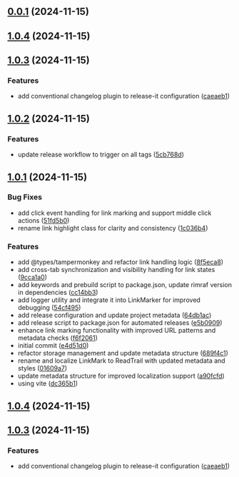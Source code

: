 ## [0.0.1](https://git.mylaby.com/hexxspark/readtrail/compare/1.0.4...v0.0.1) (2024-11-15)

## [1.0.4](https://git.mylaby.com/hexxspark/readtrail/compare/1.0.3...1.0.4) (2024-11-15)

## [1.0.3](https://git.mylaby.com/hexxspark/readtrail/compare/1.0.2...1.0.3) (2024-11-15)

### Features

- add conventional changelog plugin to release-it configuration ([caeaeb1](https://git.mylaby.com/hexxspark/readtrail/commits/caeaeb1dc19fd8ad9f3823dc7624e8003416f257))

## [1.0.2](https://git.mylaby.com/hexxspark/readtrail/compare/1.0.1...1.0.2) (2024-11-15)

### Features

- update release workflow to trigger on all tags ([5cb768d](https://git.mylaby.com/hexxspark/readtrail/commits/5cb768df070865208a4889f32d0afedd10d75139))

## [1.0.1](https://git.mylaby.com/hexxspark/readtrail/compare/e4d51d0c7a79823eb175f1a1d940f41c5f405bbd...1.0.1) (2024-11-15)

### Bug Fixes

- add click event handling for link marking and support middle click actions ([51fd5b0](https://git.mylaby.com/hexxspark/readtrail/commits/51fd5b0a9a9873c9175879122e0a2bd90b2e962e))
- rename link highlight class for clarity and consistency ([1c036b4](https://git.mylaby.com/hexxspark/readtrail/commits/1c036b406fad6730465ab40517d39472555a07cf))

### Features

- add @types/tampermonkey and refactor link handling logic ([8f5eca8](https://git.mylaby.com/hexxspark/readtrail/commits/8f5eca88480b66bb43056af06eb0380e7451e3a1))
- add cross-tab synchronization and visibility handling for link states ([9cca1a0](https://git.mylaby.com/hexxspark/readtrail/commits/9cca1a0b9a469e8f59703ceaf7e81f45ee3cd62d))
- add keywords and prebuild script to package.json, update rimraf version in dependencies ([cc14bb3](https://git.mylaby.com/hexxspark/readtrail/commits/cc14bb35ee25f524d9bb1d82ae657e406e83d20b))
- add logger utility and integrate it into LinkMarker for improved debugging ([54cf495](https://git.mylaby.com/hexxspark/readtrail/commits/54cf495a503db165c149ed958b8c424a996e5adf))
- add release configuration and update project metadata ([64db1ac](https://git.mylaby.com/hexxspark/readtrail/commits/64db1ac68d136719e620a2def1dd2d12f0f2eb7a))
- add release script to package.json for automated releases ([e5b0909](https://git.mylaby.com/hexxspark/readtrail/commits/e5b0909e1d34296d5dfb6004d3bc6219e54178af))
- enhance link marking functionality with improved URL patterns and metadata checks ([f6f2061](https://git.mylaby.com/hexxspark/readtrail/commits/f6f2061fe60b5e9fef82a2a4eead7754134ca990))
- initial commit ([e4d51d0](https://git.mylaby.com/hexxspark/readtrail/commits/e4d51d0c7a79823eb175f1a1d940f41c5f405bbd))
- refactor storage management and update metadata structure ([689f4c1](https://git.mylaby.com/hexxspark/readtrail/commits/689f4c1d462b7f5fecbfb355c4f4031184d418f3))
- rename and localize LinkMark to ReadTrail with updated metadata and styles ([01609a7](https://git.mylaby.com/hexxspark/readtrail/commits/01609a7ce19a6bc2fd0e9750c88782068c86b5f3))
- update metadata structure for improved localization support ([a90fcfd](https://git.mylaby.com/hexxspark/readtrail/commits/a90fcfd71a1d60339df99093bf01ced55de22187))
- using vite ([dc365b1](https://git.mylaby.com/hexxspark/readtrail/commits/dc365b15dc7c9a3f9a3449d64e4fff9c57b5ba5a))

## [1.0.4](https://git.mylaby.com/hexxspark/readtrail/compare/1.0.3...1.0.4) (2024-11-15)

## [1.0.3](https://git.mylaby.com/hexxspark/readtrail/compare/1.0.2...1.0.3) (2024-11-15)

### Features

- add conventional changelog plugin to release-it configuration ([caeaeb1](https://git.mylaby.com/hexxspark/readtrail/commits/caeaeb1dc19fd8ad9f3823dc7624e8003416f257))
